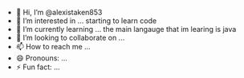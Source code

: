 - 👋 Hi, I’m @alexistaken853
- 👀 I’m interested in ... starting to learn code
- 🌱 I’m currently learning ... the main langauge that im learing is java
- 💞️ I’m looking to collaborate on ...
- 📫 How to reach me ...
- 😄 Pronouns: ...
- ⚡ Fun fact: ...

<!---
alexistaken853/alexistaken853 is a ✨ special ✨ repository because its `README.md` (this file) appears on your GitHub profile.
You can click the Preview link to take a look at your changes.
--->
